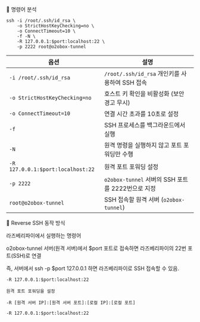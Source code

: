🔹 명령어 분석

```less
ssh -i /root/.ssh/id_rsa \
    -o StrictHostKeyChecking=no \
    -o ConnectTimeout=10 \
    -f -N \
    -R 127.0.0.1:$port:localhost:22 \
    -p 2222 root@o2obox-tunnel
```

| 옵션                         | 설명 |
|------------------------------|----------------------------------------------|
| `-i /root/.ssh/id_rsa`       | `/root/.ssh/id_rsa` 개인키를 사용하여 SSH 접속 |
| `-o StrictHostKeyChecking=no` | 호스트 키 확인을 비활성화 (보안 경고 무시) |
| `-o ConnectTimeout=10`       | 연결 시간 초과를 10초로 설정 |
| `-f`                         | SSH 프로세스를 백그라운드에서 실행 |
| `-N`                         | 원격 명령을 실행하지 않고 포트 포워딩만 수행 |
| `-R 127.0.0.1:$port:localhost:22` | 원격 포트 포워딩 설정 |
| `-p 2222`                    | `o2obox-tunnel` 서버의 SSH 포트를 2222번으로 지정 |
| `root@o2obox-tunnel`         | SSH 접속할 원격 서버 (`o2obox-tunnel`) |


🔹 Reverse SSH 동작 방식

라즈베리파이에서 실행하는 명령어

o2obox-tunnel 서버(원격 서버)에서 $port 포트로 접속하면 라즈베리파이의 22번 포트(SSH)로 연결

즉, 서버에서 ssh -p $port 127.0.0.1 하면 라즈베리파이로 SSH 접속할 수 있음.


```less
-R 127.0.0.1:$port:localhost:22

원격 포트 포워딩을 설정

-R [원격 서버 IP]:[원격 서버 포트]:[로컬 IP]:[로컬 포트]

-R 127.0.0.1:$port:localhost:22
```




